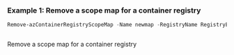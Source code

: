 ### Example 1: Remove a scope map for a container registry
```powershell
Remove-azContainerRegistryScopeMap -Name newmap -RegistryName RegistryExample -ResourceGroupName MyResourceGroup 
```

```output
```

Remove a scope map for a container registry